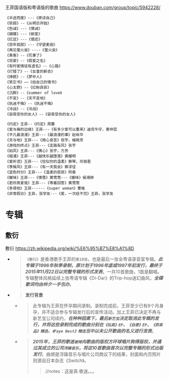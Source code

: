 
王菲国语版和粤语版的歌曲 https://www.douban.com/group/topic/5942228/
```console
《半途而废》---《原谅自己》
《软弱》--《从明日开始》
《色诫》---《情诫》
《蝴蝶》---《邮差》
《红豆》---《偿还》
《百年孤寂》---《守望麦田》
《再见萤火虫》----《萤火虫》
《乘客》--《花事了》
《将爱》--《假爱之名》
《有时爱情徒有虚名》--《心路》
《打错了》--《女皇的新衣》
《挣脱》--《梦中人》
《笑忘书》——《给自己的情书》
《心太野》--《红粉菲菲》
《沉醉》--《summer of love》
《不变》--《天不变地》
《执迷不悔》--《执迷不悔》
《冷战》--《冷战》
《容易受伤的女人》--《容易受伤的女人》

《约定》王菲--《约定》周蕙
《爱与痛的边缘》王菲---《有多少爱可以重来》迪克牛仔，黄仲昆
《平凡最浪漫》王菲---《最浪漫的事》赵咏华
《天与地》王菲---《用心良苦》张宇，梅艳芳
《游戏的终点》王菲---《走路有风》张宇
《如风》王菲---《猜心》张宇，万芳
《暗涌》王菲---《越快乐越堕落》黄耀明
《爱听谎》王菲---《恰似你的温柔》蔡琴，邓丽君
《季候风》王菲---《有一天我会》蔡淳佳
《蓝色时分》王菲---《温柔的慈悲》阿桑
《暖味》王菲---《情雪》黄莺莺---《暖味》侯湘婷
《若你真爱我》王菲---《等着回答》黄莺莺
《多得他》王菲------《super woman》曹格
《非常假日》王菲，张学友---《爱，一次给不完》王菲，张学友
```

# 专辑

## 敷衍

敷衍 https://zh.wikipedia.org/wiki/%E6%95%B7%E8%A1%8D
- > `《敷衍》`是香港歌手王菲的`第10张`，也是最后一张全粤语录音室专辑。***此专辑于1996年秋季录制，原计划于1996年底或1997年初发行，最终于2015年11月22日以完整专辑的形式发表***。一共10首歌曲，1首是翻唱。专辑整体风格延续上张粤语专辑《Di-Dar》的Trip-hop迷幻曲风，***全碟歌词均由林夕一手包办***。
- > **发行背景**
  * > 此专辑为王菲在怀孕期间录制。录制完成前，王菲至少已有8个月身孕，并不适合参与专辑发行后的宣传活动。加上王菲已决定不再与新艺宝公司续约，***在种种因素下，最后`新艺宝`决定取消此专辑的发行，并将这些录制完成的歌曲分别在`《玩具》EP`、`《自便》EP`、`《菲卖品》精选`、`《Faye Best》精选`当中以未公开歌曲的名义进行发表***。
  * > ***2015年，王菲的歌迷`谢琦`向歌曲的版权方环球唱片购得版权，并通过其成立的公司`浮躁音乐`，将这10首歌曲首次以完整专辑的形式出版发行***。曲顺是浮躁音乐与唱片公司商议下的结果，封面和内页照片则源自日本杂志《Switch》。
    >> //notes：这是真·歌迷。。。
